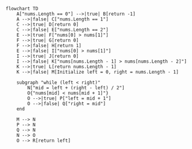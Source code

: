 ﻿```mermaid
flowchart TD
    A["nums.Length == 0"] -->|true| B[return -1]
    A -->|false| C["nums.Length == 1"]
    C -->|true| D[return 0]
    C -->|false| E["nums.Length == 2"]
    E -->|true| F["nums[0] > nums[1]"]
    F -->|true| G[return 0]
    F -->|false| H[return 1]
    E -->|false| I["nums[0] > nums[1]"]
    I -->|true| J[return 0]
    I -->|false| K["nums[nums.Length - 1] > nums[nums.Length - 2]"]
    K -->|true| L[return nums.Length - 1]
    K -->|false| M[Initialize left = 0, right = nums.Length - 1]

    subgraph "while (left < right)"
        N["mid = left + (right - left) / 2"]
        O{"nums[mid] < nums[mid + 1]"}
        O -->|true| P["left = mid + 1"]
        O -->|false| Q["right = mid"]
    end

    M --> N
    P --> N
    Q --> N
    N --> O
    O --> R[return left]
```